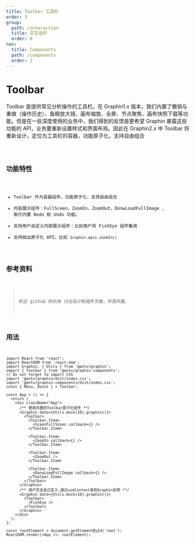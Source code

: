 ```yaml
---
title: Toolbar 工具栏
order: 3
group:
  path: /interaction
  title: 交互组件
  order: 0
nav:
  title: Components
  path: /components
  order: 1
---
```


# Toolbar

Toolbar 是提供常见分析操作的工具栏。在 Graphin1.x 版本，我们内置了撤销与重做（操作历史）、鱼眼放大镜、画布缩放、全屏、节点聚焦、画布快照下载等功能。但是在一些深度使用的业务中，我们得到的反馈是更希望 Graphin 暴露这些功能的 API，业务要重新设置样式和界面布局。因此在 Graphin2.x 中 Toolbar 将重新设计，定位为工具栏的容器，功能原子化，支持自由组合

<code src='./demos/Antd.tsx'>

## 功能特性

- Toolbar 作为容器组件，功能原子化，支持自由组合
- 内容展示组件：FullSceen，ZoomIn，ZoomOut，DonwLoadFullImage , 取代内置 Redo 和 Undo 功能。
- 支持用户自定义内部展示组件：比如用户将 FishEye 组件集成
- 支持抛出原子化 API，比如 `Graphin.apis.zoomIn()`

## 参考资料

> 欢迎 github 的伙伴 讨论设计和组件方案，开源共建。

## 用法

```tsx | pure
import React from 'react';
import ReactDOM from 'react-dom';
import Graphin, { Utils } from '@antv/graphin';
import { Toolbar } from '@antv/graphin-components';
// Do not forget to import CSS
import '@antv/graphin/dist/index.css';
import '@antv/graphin-components/dist/index.css';
const { Menu, Donut } = Toolbar;

const App = () => {
  return (
    <div className="App">
      /** 使用内置的Toolbar原子化组件 **/
      <Graphin data={Utils.mock(10).graphin()}>
        <Toolbar>
          <Toolbar.Item>
            <SceenFullSceen callback={} />
          </Toolbar.Item>

          <Toolbar.Item>
            <ZoomIn callback={} />
          </Toolbar.Item>

          <Toolbar.Item>
            <ZoomOut />
          </Toolbar.Item>

          <Toolbar.Item>
            <DonwLoadFullImage callback={} />
          </Toolbar.Item>
        </Toolbar>
      </Graphin>
      /** 用户完全自己定义,通过useContext拿到Graphin实例 **/
      <Graphin data={Utils.mock(10).graphin()}>
        <Toolbar>
          <FishEye />
        </Toolbar>
      </Graphin>
    </div>
  );
};

const rootElement = document.getElementById('root');
ReactDOM.render(<App />, rootElement);
```
